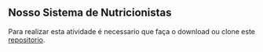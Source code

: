 ## Nosso Sistema de Nutricionistas

Para realizar esta atividade é necessario que faça o download ou clone este [repositorio](https://github.com/zup-academy/nosso-sistema-de-nutricionistas/tree/feat/teste-cadastro-de-nutricionistas).

